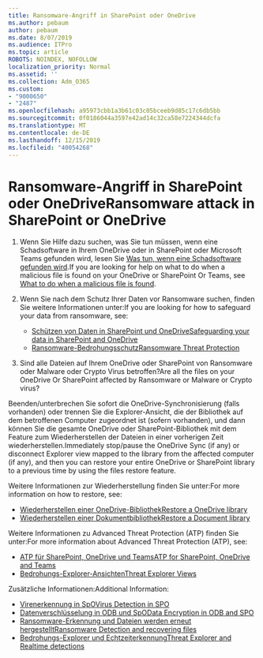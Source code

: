 ```yaml
---
title: Ransomware-Angriff in SharePoint oder OneDrive
ms.author: pebaum
author: pebaum
ms.date: 8/07/2019
ms.audience: ITPro
ms.topic: article
ROBOTS: NOINDEX, NOFOLLOW
localization_priority: Normal
ms.assetid: ''
ms.collection: Adm_O365
ms.custom:
- "9000650"
- "2487"
ms.openlocfilehash: a95973cbb1a3b61c03c05bceeb9d85c17c6db5bb
ms.sourcegitcommit: 0f0186044a3597e42ad14c32ca58e7224344dcfa
ms.translationtype: MT
ms.contentlocale: de-DE
ms.lasthandoff: 12/15/2019
ms.locfileid: "40054268"
---
```

# <a name="ransomware-attack-in-sharepoint-or-onedrive"></a><span data-ttu-id="7b7a5-102">Ransomware-Angriff in SharePoint oder OneDrive</span><span class="sxs-lookup"><span data-stu-id="7b7a5-102">Ransomware attack in SharePoint or OneDrive</span></span>

1.  <span data-ttu-id="7b7a5-103">Wenn Sie Hilfe dazu suchen, was Sie tun müssen, wenn eine Schadsoftware in Ihrem OneDrive oder in SharePoint oder Microsoft Teams gefunden wird, lesen Sie [Was tun, wenn eine Schadsoftware gefunden wird](https://support.office.com/en-ie/article/what-to-do-when-a-malicious-file-is-found-in-sharepoint-online-onedrive-or-microsoft-teams-01e902ad-a903-4e0f-b093-1e1ac0c37ad2).</span><span class="sxs-lookup"><span data-stu-id="7b7a5-103">If you are looking for help on what to do when a malicious file is found on your OneDrive or SharePoint Or Teams, see [What to do when a malicious file is found](https://support.office.com/en-ie/article/what-to-do-when-a-malicious-file-is-found-in-sharepoint-online-onedrive-or-microsoft-teams-01e902ad-a903-4e0f-b093-1e1ac0c37ad2).</span></span>
2. <span data-ttu-id="7b7a5-104">Wenn Sie nach dem Schutz Ihrer Daten vor Ransomware suchen, finden Sie weitere Informationen unter:</span><span class="sxs-lookup"><span data-stu-id="7b7a5-104">If you are looking for how to safeguard your data from ransomware, see:</span></span>
    - [<span data-ttu-id="7b7a5-105">Schützen von Daten in SharePoint und OneDrive</span><span class="sxs-lookup"><span data-stu-id="7b7a5-105">Safeguarding your data in SharePoint and OneDrive</span></span>](https://docs.microsoft.com/sharepoint/safeguarding-your-data) 
    - [<span data-ttu-id="7b7a5-106">Ransomware-Bedrohungsschutz</span><span class="sxs-lookup"><span data-stu-id="7b7a5-106">Ransomware Threat Protection</span></span>](https://docs.microsoft.com/windows/security/threat-protection/intelligence/ransomware-malware)    

3.  <span data-ttu-id="7b7a5-107">Sind alle Dateien auf Ihrem OneDrive oder SharePoint von Ransomware oder Malware oder Crypto Virus betroffen?</span><span class="sxs-lookup"><span data-stu-id="7b7a5-107">Are all the files on your OneDrive Or SharePoint affected by Ransomware or Malware or Crypto virus?</span></span> 

<span data-ttu-id="7b7a5-108">Beenden/unterbrechen Sie sofort die OneDrive-Synchronisierung (falls vorhanden) oder trennen Sie die Explorer-Ansicht, die der Bibliothek auf dem betroffenen Computer zugeordnet ist (sofern vorhanden), und dann können Sie die gesamte OneDrive oder SharePoint-Bibliothek mit dem Feature zum Wiederherstellen der Dateien in einer vorherigen Zeit wiederherstellen.</span><span class="sxs-lookup"><span data-stu-id="7b7a5-108">Immediately stop/pause the OneDrive Sync (if any) or disconnect Explorer view mapped to the library from the affected computer (if any), and then you can restore your entire OneDrive or SharePoint library to a previous time by using the files restore feature.</span></span> 

<span data-ttu-id="7b7a5-109">Weitere Informationen zur Wiederherstellung finden Sie unter:</span><span class="sxs-lookup"><span data-stu-id="7b7a5-109">For more information on how to restore, see:</span></span>

- [<span data-ttu-id="7b7a5-110">Wiederherstellen einer OneDrive-Bibliothek</span><span class="sxs-lookup"><span data-stu-id="7b7a5-110">Restore a OneDrive library</span></span>](https://support.office.com/article/restore-your-onedrive-fa231298-759d-41cf-bcd0-25ac53eb8a150)
- [<span data-ttu-id="7b7a5-111">Wiederherstellen einer Dokumentbibliothek</span><span class="sxs-lookup"><span data-stu-id="7b7a5-111">Restore a Document library</span></span>](https://support.office.com/article/restore-a-document-library-317791c3-8bd0-4dfd-8254-3ca90883d39a)

<span data-ttu-id="7b7a5-112">Weitere Informationen zu Advanced Threat Protection (ATP) finden Sie unter:</span><span class="sxs-lookup"><span data-stu-id="7b7a5-112">For more information about Advanced Threat Protection (ATP), see:</span></span>
- [<span data-ttu-id="7b7a5-113">ATP für SharePoint, OneDrive und Teams</span><span class="sxs-lookup"><span data-stu-id="7b7a5-113">ATP for SharePoint, OneDrive and Teams</span></span>](https://docs.microsoft.com/office365/securitycompliance/atp-for-spo-odb-and-teams)
- [<span data-ttu-id="7b7a5-114">Bedrohungs-Explorer-Ansichten</span><span class="sxs-lookup"><span data-stu-id="7b7a5-114">Threat Explorer Views</span></span>](https://docs.microsoft.com/office365/securitycompliance/threat-explorer-views)

<span data-ttu-id="7b7a5-115">Zusätzliche Informationen:</span><span class="sxs-lookup"><span data-stu-id="7b7a5-115">Additional Information:</span></span>

- [<span data-ttu-id="7b7a5-116">Virenerkennung in SpO</span><span class="sxs-lookup"><span data-stu-id="7b7a5-116">Virus Detection in SPO</span></span>](https://docs.microsoft.com/office365/securitycompliance/virus-detection-in-spo)</br>
- [<span data-ttu-id="7b7a5-117">Datenverschlüsselung in ODB und SpO</span><span class="sxs-lookup"><span data-stu-id="7b7a5-117">Data Encryption in ODB and SPO</span></span>](https://docs.microsoft.com/office365/securitycompliance/data-encryption-in-odb-and-spo)</br>
- [<span data-ttu-id="7b7a5-118">Ransomware-Erkennung und Dateien werden erneut hergestellt</span><span class="sxs-lookup"><span data-stu-id="7b7a5-118">Ransomware Detection and recovering files</span></span>](https://support.office.com/article/Ransomware-detection-and-recovering-your-files-0d90ec50-6bfd-40f4-acc7-b8c12c73637f)</br>
- [<span data-ttu-id="7b7a5-119">Bedrohungs-Explorer und Echtzeiterkennung</span><span class="sxs-lookup"><span data-stu-id="7b7a5-119">Threat Explorer and Realtime detections</span></span>](https://docs.microsoft.com/office365/securitycompliance/threat-explorer-views)